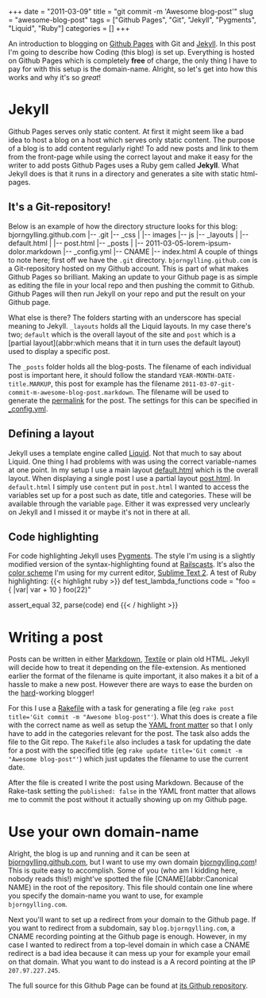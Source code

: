 +++ 
date = "2011-03-09"
title = "git commit -m 'Awesome blog-post'"
slug = "awesome-blog-post"
tags = ["Github Pages", "Git", "Jekyll", "Pygments", "Liquid", "Ruby"]
categories = []
+++

An introduction to blogging on [Github Pages](http://pages.github.com) with Git and [Jekyll](https://github.com/mojombo/jekyll/). In this post I'm going to describe how Coding (this blog) is set up. Everything is hosted on Github Pages which is completely **free** of charge, the only thing I have to pay for with this setup is the domain-name. Alright, so let's get into how this works and why it's so *great*!
# Jekyll
Github Pages serves only static content. At first it might seem like a bad idea to host a blog on a host which serves only static content. The purpose of a blog is to add content regularly right! To add new posts and link to them from the front-page while using the correct layout and make it easy for the writer to add posts Github Pages uses a Ruby gem called **Jekyll**. What Jekyll does is that it runs in a directory and generates a site with static html-pages. 
## It's a Git-repository!
Below is an example of how the directory structure looks for this blog: 
    bjorngylling.github.com
    |-- .git
    |-- _css
    | |-- images
    |-- js
    |-- _layouts
    | |-- default.html
    | |-- post.html
    |-- _posts
    | |-- 2011-03-05-lorem-ipsum-dolor.markdown
    |-- _config.yml
    |-- CNAME
    |-- index.html
A couple of things to note here; first off we have the `.git` directory. `bjorngylling.github.com` is a Git-repository hosted on my Github account. This is part of what makes Github Pages so brilliant. Making an update to your Github page is as simple as editing the file in your local repo and then pushing the commit to Github. Github Pages will then run Jekyll on your repo and put the result on your Github page.

What else is there? The folders starting with an underscore has special meaning to Jekyll. `_layouts` holds all the Liquid layouts. In my case there's two; `default` which is the overall layout of the site and `post` which is a [partial layout](abbr:which means that it in turn uses the default layout) used to display a specific post.

The `_posts` folder holds all the blog-posts. The filename of each individual post is important here, it should follow the standard `YEAR-MONTH-DATE-title.MARKUP`, this post for example has the filename `2011-03-07-git-commit-m-awesome-blog-post.markdown`. The filename will be used to generate the [permalink](https://github.com/mojombo/jekyll/wiki/Permalinks "more info on defining the permalinks") for the post. The settings for this can be specified in [_config.yml](https://github.com/mojombo/jekyll/wiki/Configuration "more info on configurating Jekyll").

## Defining a layout
Jekyll uses a template engine called [Liquid](https://github.com/tobi/liquid/wiki/Liquid-for-Designers). Not that much to say about Liquid. One thing I had problems with was using the correct variable-names at one point. In my setup I use a main layout [default.html](https://github.com/bjorngylling/bjorngylling.github.com/blob/master/_layouts/default.html) which is the overall layout. When displaying a single post I use a partial layout [post.html](https://github.com/bjorngylling/bjorngylling.github.com/blob/master/_layouts/post.html). In `default.html` I simply use `content` put in `post.html` I wanted to access the variables set up for a post such as date, title and categories. These will be available through the variable `page`. Either it was expressed very unclearly on Jekyll and I missed it or maybe it's not in there at all.

## Code highlighting
For code highlighting Jekyll uses [Pygments](http://pygments.org). The style I'm using is a slightly modified version of the syntax-highlighting found at [Railscasts](http://railscasts.com/episodes/207-syntax-highlighting "#207 - Syntax Highlightning"). It's also the [color scheme](http://railscasts.com/about) I'm using for my current editor, [Sublime Text 2](http://www.sublimetext.com/2).
A test of Ruby highlighting:
{{< highlight ruby >}}
def test_lambda_functions
  code = "foo = { |var| var + 10 }
          foo(22)"
          
  assert_equal 32, parse(code)
end
{{< / highlight >}}

# Writing a post
Posts can be written in either [Markdown](http://daringfireball.net/projects/markdown/), [Textile](http://redcloth.org/textile) or plain old HTML. Jekyll will decide how to treat it depending on the file-extension. As mentioned earlier the format of the filename is quite important, it also makes it a bit of a hassle to make a new post. However there are ways to ease the burden on the [hard](abbr:hardly)-working blogger! 

For this I use a [Rakefile](https://github.com/bjorngylling/bjorngylling.github.com/blob/master/Rakefile) with a task for generating a file (eg `rake post title='Git commit -m "Awesome blog-post"'`). What this does is create a file with the correct name as well as setup the [YAML front matter](https://github.com/mojombo/jekyll/wiki/YAML-Front-Matter) so that I only have to add in the categories relevant for the post. The task also adds the file to the Git repo. The `Rakefile` also includes a task for updating the date for a post with the specified title (eg `rake update title='Git commit -m "Awesome blog-post"'`) which just updates the filename to use the current date.

After the file is created I write the post using Markdown. Because of the Rake-task setting the `published: false` in the YAML front matter that allows me to commit the post without it actually showing up on my Github page. 

# Use your own domain-name
Alright, the blog is up and running and it can be seen at [bjorngylling.github.com](http://bjorngylling.github.com), but I want to use my own domain [bjorngylling.com](http://bjorngylling.com)! This is quite easy to accomplish. Some of you (who am I kidding here, nobody reads this!) might've spotted the file [CNAME](abbr:Canonical NAME) in the root of the repository. This file should contain one line where you specify the domain-name you want to use, for example `bjorngylling.com`.

Next you'll want to set up a redirect from your domain to the Github page. If you want to redirect from a subdomain, say `blog.bjorngylling.com`, a CNAME recording pointing at the Github page is enough. However, in my case I wanted to redirect from a top-level domain in which case a CNAME redirect is a bad idea because it can mess up your for example your email on that domain. What you want to do instead is a A record pointing at the IP `207.97.227.245`.


The full source for this Github Page can be found at [its Github repository](https://github.com/bjorngylling/bjorngylling.github.com).